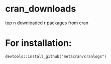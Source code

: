 # cran_downloads
top n downloaded r packages from cran


# For installation:
`devtools::install_github("metacran/cranlogs")`
